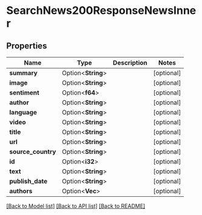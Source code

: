 # SearchNews200ResponseNewsInner

## Properties

Name | Type | Description | Notes
------------ | ------------- | ------------- | -------------
**summary** | Option<**String**> |  | [optional]
**image** | Option<**String**> |  | [optional]
**sentiment** | Option<**f64**> |  | [optional]
**author** | Option<**String**> |  | [optional]
**language** | Option<**String**> |  | [optional]
**video** | Option<**String**> |  | [optional]
**title** | Option<**String**> |  | [optional]
**url** | Option<**String**> |  | [optional]
**source_country** | Option<**String**> |  | [optional]
**id** | Option<**i32**> |  | [optional]
**text** | Option<**String**> |  | [optional]
**publish_date** | Option<**String**> |  | [optional]
**authors** | Option<**Vec<String>**> |  | [optional]

[[Back to Model list]](../README.md#documentation-for-models) [[Back to API list]](../README.md#documentation-for-api-endpoints) [[Back to README]](../README.md)



